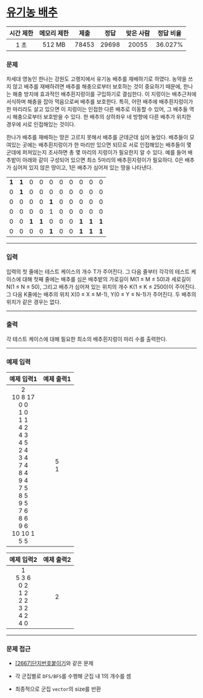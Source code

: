 # [유기농 배추](https://www.acmicpc.net/problem/1012)

<div align = center>

| 시간 제한 | 메모리 제한 | 제출  | 정답  | 맞은 사람 | 정답 비율 |
| :-------: | :---------: | :---: | :---: | :-------: | :-------: |
|   1 초    |   512 MB    | 78453 | 29698 |   20055   |  36.027%  |

</div>

### 문제

차세대 영농인 한나는 강원도 고랭지에서 유기농 배추를 재배하기로 하였다. 농약을 쓰지 않고 배추를 재배하려면 배추를 해충으로부터 보호하는 것이 중요하기 때문에, 한나는 해충 방지에 효과적인 배추흰지렁이를 구입하기로 결심한다. 이 지렁이는 배추근처에 서식하며 해충을 잡아 먹음으로써 배추를 보호한다. 특히, 어떤 배추에 배추흰지렁이가 한 마리라도 살고 있으면 이 지렁이는 인접한 다른 배추로 이동할 수 있어, 그 배추들 역시 해충으로부터 보호받을 수 있다. 한 배추의 상하좌우 네 방향에 다른 배추가 위치한 경우에 서로 인접해있는 것이다.

한나가 배추를 재배하는 땅은 고르지 못해서 배추를 군데군데 심어 놓았다. 배추들이 모여있는 곳에는 배추흰지렁이가 한 마리만 있으면 되므로 서로 인접해있는 배추들이 몇 군데에 퍼져있는지 조사하면 총 몇 마리의 지렁이가 필요한지 알 수 있다. 예를 들어 배추밭이 아래와 같이 구성되어 있으면 최소 5마리의 배추흰지렁이가 필요하다. 0은 배추가 심어져 있지 않은 땅이고, 1은 배추가 심어져 있는 땅을 나타낸다.

<table>
  <tr>
    <td align = center style ="font-weight:bold">1</td>
    <td align = center style ="font-weight:bold">1</td>
    <td align = center>0</td>
    <td align = center>0</td>
    <td align = center>0</td>
    <td align = center>0</td>
    <td align = center>0</td>
    <td align = center>0</td>
    <td align = center>0</td>
    <td align = center>0</td>
  </tr>
  <tr>
    <td align = center>0</td>
    <td align = center style ="font-weight:bold">1</td>
    <td align = center>0</td>
    <td align = center>0</td>
    <td align = center>0</td>
    <td align = center>0</td>
    <td align = center>0</td>
    <td align = center>0</td>
    <td align = center>0</td>
    <td align = center>0</td>
  </tr>
  <tr>
    <td align = center>0</td>
    <td align = center>0</td>
    <td align = center>0</td>
    <td align = center>0</td>
    <td align = center style ="font-weight:bold">1</td>
    <td align = center>0</td>
    <td align = center>0</td>
    <td align = center>0</td>
    <td align = center>0</td>
    <td align = center>0</td>
  </tr>
  <tr>
    <td align = center>0</td>
    <td align = center>0</td>
    <td align = center>0</td>
    <td align = center>0</td>
    <td align = center font-weight = bold>1</td>
    <td align = center>0</td>
    <td align = center>0</td>
    <td align = center>0</td>
    <td align = center>0</td>
    <td align = center>0</td>
  </tr>
  <tr>
    <td align = center>0</td>
    <td align = center>0</td>
    <td align = center style ="font-weight:bold">1</td>
    <td align = center style ="font-weight:bold">1</td>
    <td align = center>0</td>
    <td align = center>0</td>
    <td align = center>0</td>
    <td align = center style ="font-weight:bold">1</td>
    <td align = center style ="font-weight:bold">1</td>
    <td align = center style ="font-weight:bold">1</td>
  </tr>
  <tr>
    <td align = center>0</td>
    <td align = center>0</td>
    <td align = center>0</td>
    <td align = center>0</td>
    <td align = center style ="font-weight:bold">1</td>
    <td align = center>0</td>
    <td align = center>0</td>
    <td align = center style ="font-weight:bold">1</td>
    <td align = center style ="font-weight:bold">1</td>
    <td align = center style ="font-weight:bold">1</td>
  </tr>
</table>

---

### 입력

입력의 첫 줄에는 테스트 케이스의 개수 T가 주어진다. 그 다음 줄부터 각각의 테스트 케이스에 대해 첫째 줄에는 배추를 심은 배추밭의 가로길이 M(1 ≤ M ≤ 50)과 세로길이 N(1 ≤ N ≤ 50), 그리고 배추가 심어져 있는 위치의 개수 K(1 ≤ K ≤ 2500)이 주어진다. 그 다음 K줄에는 배추의 위치 X(0 ≤ X ≤ M-1), Y(0 ≤ Y ≤ N-1)가 주어진다. 두 배추의 위치가 같은 경우는 없다.

---

### 출력

각 테스트 케이스에 대해 필요한 최소의 배추흰지렁이 마리 수를 출력한다.

---

### 예제 입력

|                                                                                예제 입력1                                                                                 | 예제 출력1 |
| :-----------------------------------------------------------------------------------------------------------------------------------------------------------------------: | :--------: |
| 2<br/>10 8 17<br/>0 0<br/>1 0<br/>1 1<br/>4 2<br/>4 3<br/>4 5<br/>2 4<br/>3 4<br/>7 4<br/>8 4<br/>9 4<br/>7 5<br/>8 5<br/>9 5<br/>7 6<br/>8 6<br/>9 6<br/>10 10 1<br/>5 5 |  5<br/>1   |

|                         예제 입력2                          | 예제 출력2 |
| :---------------------------------------------------------: | :--------: |
| 1<br/>5 3 6<br/>0 2<br/>1 2<br/>2 2<br/>3 2<br/>4 2<br/>4 0 |     2      |

---

### 문제 접근

  - [[2667]단지번호붙이기](https://www.acmicpc.net/problem/2667)와 같은 문제

  - 각 군집별로 `DFS/BFS`를 수행해 군집 내 1의 개수를 셈

  - 최종적으로 군집 `vector`의 size를 반환